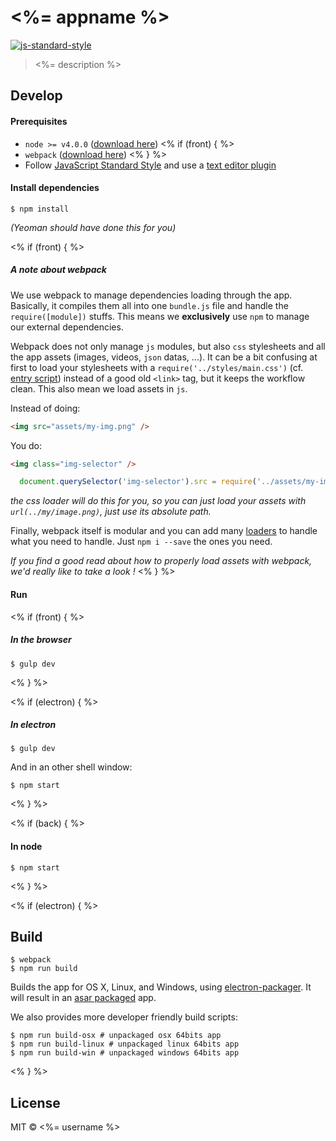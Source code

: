 # <%= appname %>

[![js-standard-style](https://cdn.rawgit.com/feross/standard/master/badge.svg)](https://github.com/feross/standard)

> <%= description %>

## Develop

#### Prerequisites

* `node >= v4.0.0` ([download here](http://nodejs.org))
<% if (front) { %>
* `webpack` ([download here](https://github.com/webpack/webpack))
<% } %>
* Follow [JavaScript Standard Style](https://github.com/feross/standard) and use a [text editor plugin](https://github.com/feross/standard#text-editor-plugins)

#### Install dependencies

```
$ npm install
```
*(Yeoman should have done this for you)*

<% if (front) { %>
##### A note about webpack

We use webpack to manage dependencies loading through the app. Basically, it compiles them all into one `bundle.js` file and handle the `require([module])` stuffs. This means we **exclusively** use `npm` to manage our external dependencies.

Webpack does not only manage `js` modules, but also `css` stylesheets and all the app assets (images, videos, `json` datas, ...). It can be a bit confusing at first to load your stylesheets with a `require('../styles/main.css')` (cf. [entry script](src/entry.js)) instead of a good old `<link>` tag, but it keeps the workflow clean. This also mean we load assets in `js`.

Instead of doing:
```html
<img src="assets/my-img.png" />
```
You do:
```html
<img class="img-selector" />
```
```js
  document.querySelector('img-selector').src = require('../assets/my-img.png')

```

*the css loader will do this for you, so you can just load your assets with `url(../my/image.png)`, just use its absolute path.*

Finally, webpack itself is modular and you can add many [loaders](https://webpack.github.io/docs/loaders.html) to handle what you need to handle. Just `npm i --save` the ones you need.

*If you find a good read about how to properly load assets with webpack, we'd really like to take a look !*
<% } %>

#### Run
<% if (front) { %>
##### In the browser

```
$ gulp dev
```
<% } %>

<% if (electron) { %>
##### In electron

```
$ gulp dev
```

And in an other shell window:

```
$ npm start
```
<% } %>

<% if (back) { %>
#### In node
```
$ npm start
```
<% } %>

<% if (electron) { %>
## Build

```
$ webpack
$ npm run build
```

Builds the app for OS X, Linux, and Windows, using [electron-packager](https://github.com/maxogden/electron-packager). It will result in an [asar packaged](https://github.com/atom/electron/blob/master/docs/tutorial/application-packaging.md) app.

We also provides more developer friendly build scripts:
```
$ npm run build-osx # unpackaged osx 64bits app
$ npm run build-linux # unpackaged linux 64bits app
$ npm run build-win # unpackaged windows 64bits app
```
<% } %>

## License

MIT © <%= username %>
